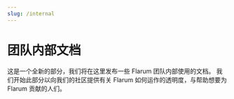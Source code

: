 ```yaml
---
slug: /internal
---
```


# 团队内部文档

这是一个全新的部分，我们将在这里发布一些 Flarum 团队内部使用的文档。 我们开始此部分以向我们的社区提供有关 Flarum 如何运作的透明度，与帮助想要为 Flarum 贡献的人们。
